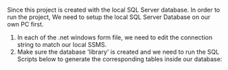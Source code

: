 Since this project is created with the local SQL Server database. In order to run the project, We need to setup the local SQL Server Database on our own PC first.

1. In each of the .net windows form file, we need to edit the connection string to match our local SSMS.
2. Make sure the database 'library' is created and we need to run the SQL Scripts below to generate the corresponding tables inside our database: 
